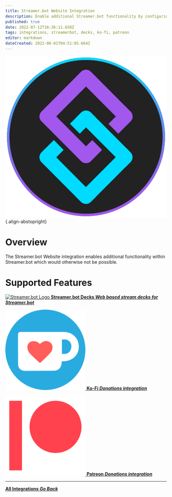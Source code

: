 ```yaml
---
title: Streamer.bot Website Integration
description: Enable additional Streamer.bot functionality by configuring the Streamer.bot Website integration!
published: true
date: 2022-07-12T16:36:11.658Z
tags: integrations, streamerbot, decks, ko-fi, patreon
editor: markdown
dateCreated: 2022-06-01T04:51:05.664Z
---
```


![streamerbot.png](/logos/streamerbot.png){.align-abstopright}
# Overview

The Streamer.bot Website integration enables additional functionality within Streamer.bot which would otherwise not be possible.

# Supported Features

<section class="btn-grid my-5">

  [![Streamer.bot Logo](https://streamer.bot/logo.svg) **Streamer.bot Decks *Web based stream decks for Streamer.bot***](/en/Extended-Features/HTML-Decks)

  [![Ko-Fi Logo](/logos/kofi.png) **Ko-Fi *Donations integration***](/en/Integrations/Ko-Fi)

  [![Patreon Logo](/logos/patreon.png) **Patreon *Donations integration***](/en/Integrations/Patreon)

</section>

---

<div class="btn-grid my-5">

  [<i class="mdi mdi-chevron-left"></i> **All Integrations *Go Back***](/en/Integrations)

</div>